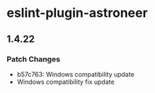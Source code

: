 # eslint-plugin-astroneer

## 1.4.22

### Patch Changes

- b57c763: Windows compatibility update
- Windows compatibility fix update
